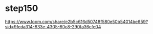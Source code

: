 # step150
https://www.loom.com/share/e2b5c616d50748f580e50b54014be659?sid=9feda314-833e-4305-80c8-290fa36cfe04
